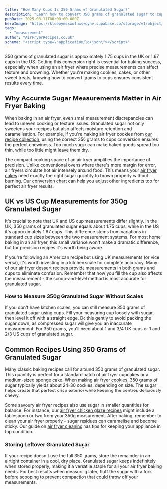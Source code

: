 ```yaml
---
title: "How Many Cups Is 350 Grams of Granulated Sugar?"
description: "Learn how to convert 350 grams of granulated sugar to cups for perfect baking results every time. Includes UK and US measurements."
pubDate: 2025-08-11T00:00:00.000Z
heroImage: "https://klueoymssxwfnxsvcyhv.supabase.co/storage/v1/object/public/md/how-many-cups-is-350-grams-of-granulated-sugar-9ff54cf6.webp"
tags:
  - "measurement"
author: "AirFryerRecipes.co.uk"
schema: "<script type=\"application/ld+json\"></script>"
---
```


<p>350 grams of granulated sugar is approximately 1.75 cups in the UK or 1.67 cups in the US. Getting this conversion right is essential for baking success, especially when using an air fryer where precise measurements can affect texture and browning. Whether you're making cookies, cakes, or other sweet treats, knowing how to convert grams to cups ensures consistent results every time.</p>

<h2>Why Accurate Sugar Measurements Matter in Air Fryer Baking</h2>
<p>When baking in an air fryer, even small measurement discrepancies can lead to uneven cooking or texture issues. Granulated sugar not only sweetens your recipes but also affects moisture retention and caramelisation. For example, if you're making air fryer cookies from <a href=https://www.airfryerrecipe.co.uk/recipes>our recipe collection</a>, using the correct 350 grams to cups conversion ensures the perfect chewiness. Too much sugar can make baked goods spread too thin, while too little might leave them dry.</p>
<p>The compact cooking space of an air fryer amplifies the importance of precision. Unlike conventional ovens where there's more margin for error, air fryers circulate hot air intensely around food. This means your <a href=https://www.airfryerrecipe.co.uk/recipe-category/Cakes>air fryer cakes</a> need exactly the right sugar quantity to brown properly without burning. Our <a href=https://www.airfryerrecipe.co.uk/air-fryer-conversion-chart>conversion chart</a> can help you adjust other ingredients too for perfect air fryer results.</p>

<h2>UK vs US Cup Measurements for 350g Granulated Sugar</h2>
<p>It's crucial to note that UK and US cup measurements differ slightly. In the UK, 350 grams of granulated sugar equals about 1.75 cups, while in the US it's approximately 1.67 cups. This difference stems from variations in standard cup sizes between the two measurement systems. For most home baking in an air fryer, this small variance won't make a dramatic difference, but for precision recipes it's worth being aware.</p>
<p>If you're following an American recipe but using UK measurements (or vice versa), it's worth investing in a kitchen scale for complete accuracy. Many of our <a href=https://www.airfryerrecipe.co.uk/recipe-category/Dessert>air fryer dessert recipes</a> provide measurements in both grams and cups to eliminate confusion. Remember that how you fill the cup also affects the measurement - the scoop-and-level method is most accurate for granulated sugar.</p>

<h3>How to Measure 350g Granulated Sugar Without Scales</h3>
<p>If you don't have kitchen scales, you can still measure 350 grams of granulated sugar using cups. Fill your measuring cup loosely with sugar, then level it off with a straight edge. Do this gently to avoid packing the sugar down, as compressed sugar will give you an inaccurate measurement. For 350 grams, you'll need about 1 and 3/4 UK cups or 1 and 2/3 US cups of granulated sugar.</p>

<h2>Common Recipes Using 350 Grams of Granulated Sugar</h2>
<p>Many classic baking recipes call for around 350 grams of granulated sugar. This quantity is perfect for a standard batch of air fryer cupcakes or a medium-sized sponge cake. When making <a href=https://www.airfryerrecipe.co.uk/recipe-category/Cookies>air fryer cookies</a>, 350 grams of sugar typically yields about 24-30 cookies, depending on size. The sugar helps create that perfect crisp exterior while keeping the centres deliciously chewy.</p>
<p>Some savoury air fryer recipes also use sugar in smaller quantities for balance. For instance, our <a href=https://www.airfryerrecipe.co.uk/recipe-category/Chicken>air fryer chicken glaze recipes</a> might include a tablespoon or two from your 350g measurement. After baking, remember to clean your air fryer properly - sugar residues can caramelise and become sticky. Our guide on <a href=https://www.airfryerrecipe.co.uk/air-fryer-cleaner>air fryer cleaning</a> has tips for keeping your appliance in top condition.</p>

<h3>Storing Leftover Granulated Sugar</h3>
<p>If your recipe doesn't use the full 350 grams, store the remainder in an airtight container in a cool, dry place. Granulated sugar keeps indefinitely when stored properly, making it a versatile staple for all your air fryer baking needs. For best results when measuring later, fluff the sugar with a fork before scooping to prevent compaction that could throw off your measurements.</p>